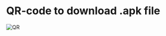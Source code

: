 # QR-code to download .apk file
![QR](https://user-images.githubusercontent.com/44711132/69078327-4f217980-0a40-11ea-9d1f-8f7a4f69badf.png)
